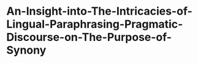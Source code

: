 # An-Insight-into-The-Intricacies-of-Lingual-Paraphrasing-Pragmatic-Discourse-on-The-Purpose-of-Synony